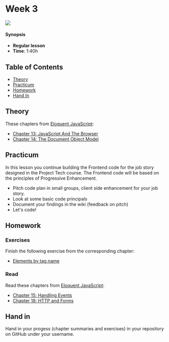 <!--lint disable no-html-->

# Week 3

![][cover]

#### Synopsis

* **Regular lesson**
* **Time**: 1:40h

## Table of Contents

* [Theory](#theory)
* [Practicum](#practicum)
* [Homework](#homework)
* [Hand In](#hand-in)

## Theory

These chapters from [Eloquent JavaScript](https://eloquentjavascript.net/):

* [Chapter 13: JavaScript And The Browser](https://eloquentjavascript.net/13_browser.html)
* [Chapter 14: The Document Object Model](https://eloquentjavascript.net/14_dom.html)

## Practicum

In this lesson you continue building the Frontend code for the job story designed in the Project Tech course. The Frontend code will be based on the principles of Progressive Enhancement.

* Pitch code plan in small groups, client side enhancement for your job story.
* Look at some basic code principals
* Document your findings in the wiki (feedback on pitch)
* Let's code!

## Homework

### Exercises

Finish the following exercise from the corresponding chapter:

* [Elements by tag name](https://eloquentjavascript.net/14_dom.html#i_VSftnyRTsV)

### Read

Read these chapters from [Eloquent JavaScript](https://eloquentjavascript.net/):

* [Chapter 15: Handling Events](https://eloquentjavascript.net/15_event.html)
* [Chapter 18: HTTP and Forms](https://eloquentjavascript.net/18_http.html)

## Hand in

Hand in your progess (chapter summaries and exercises) in your repository on GitHub under your username.

[cover]: https://eloquentjavascript.net/img/chapter_picture_15.jpg
